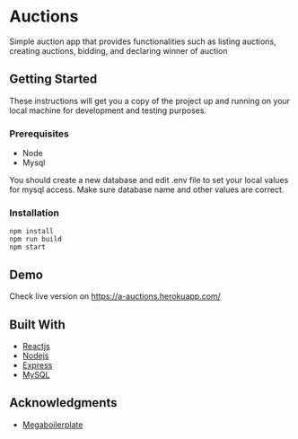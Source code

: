 # Auctions

Simple auction app that provides functionalities such as listing auctions, creating auctions, bidding, and declaring winner of auction

## Getting Started

These instructions will get you a copy of the project up and running on your local machine for development and testing purposes.

### Prerequisites

- Node
- Mysql

You should create a new database and edit .env file to set your local values for mysql access. Make sure database name and other values are correct.

### Installation


```
npm install
npm run build
npm start
```

## Demo


Check live version on https://a-auctions.herokuapp.com/

## Built With

* [Reactjs](https://reactjs.org/)
* [Nodejs](https://nodejs.org/en/)
* [Express](https://expressjs.com/)
* [MySQL](https://www.mysql.com/)

## Acknowledgments


* [Megaboilerplate](http://megaboilerplate.com/)